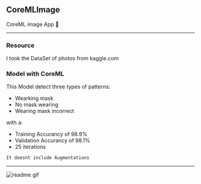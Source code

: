 ## CoreMLImage
CoreML image App 📱

***

### Resource

I took the DataSet of photos from kaggle.com

### Model with CoreML


This Model detect three types of patterns: 

- Wearking mask
- No mask wearing
- Wearing mask incorrect 

with a:

- Training Accurancy of 98.9% 
- Validation Accurancy of 98.1%
- 25 iterations

```bash
It doesnt include Augmentations
```

***
<img src="public/coreML.gif" alt="readme gif">
